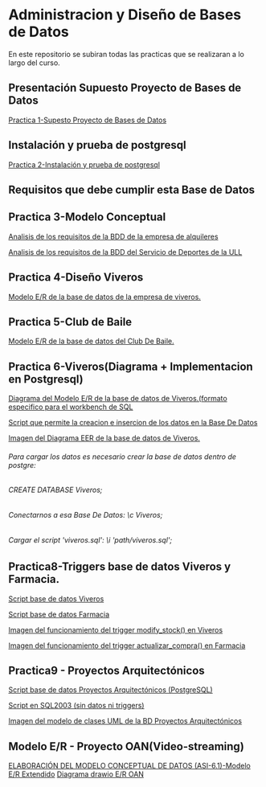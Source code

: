 # Administracion y Diseño de Bases de Datos


En este repositorio se subiran todas las practicas que se realizaran a lo largo del curso.

## Presentación Supuesto Proyecto de Bases de Datos

[Practica 1-Supesto Proyecto de Bases de Datos](https://github.com/Zanuro/BDD/blob/master/requisitos.md)

## Instalación y prueba de postgresql

[Practica 2-Instalación y prueba de postgresql](https://github.com/Zanuro/BDD/blob/master/Practica%20Instalación%20y%20prueba%20de%20postgresql.txt)

## Requisitos que debe cumplir esta Base de Datos

## Practica 3-Modelo Conceptual

[Analisis de los requisitos de la BDD de la empresa de alquileres](https://github.com/Zanuro/BDD/blob/master/Alquiler_Inmuebles.png)


[Analisis de los requisitos de la BDD del Servicio de Deportes de la ULL](https://github.com/Zanuro/BDD/blob/master/Copia-de-Deportes.png)

## Practica 4-Diseño Viveros
[Modelo E/R de la base de datos de la empresa de viveros.](https://github.com/Zanuro/BDD/blob/master/viveros.png)

## Practica 5-Club de Baile
[Modelo E/R de la base de datos del Club De Baile.](https://github.com/Zanuro/BDD/blob/master/ClubdeBaile.png)

## Practica 6-Viveros(Diagrama + Implementacion en Postgresql)
[Diagrama del Modelo E/R de la base de datos de Viveros.(formato especifico para el workbench de SQL](https://github.com/Zanuro/BDD/blob/master/eer_viveros_ruyman.mwb)

[Script que permite la creacion e insercion de los datos en la Base De Datos](https://github.com/Zanuro/BDD/blob/master/viveros.sql)

[Imagen del Diagrama EER de la base de datos de Viveros.](https://github.com/Zanuro/BDD/blob/master/workbench_viveros.png)
###### Para cargar los datos es necesario crear la base de datos dentro de postgre:
###### CREATE DATABASE Viveros;
###### Conectarnos a esa Base De Datos: \c Viveros;
###### Cargar el script 'viveros.sql': \i 'path/viveros.sql';

## Practica8-Triggers base de datos Viveros y Farmacia.

[Script base de datos Viveros](https://github.com/Zanuro/BDD/blob/master/Viveros/viveros-trigger-vlad_mod_debug.sql)

[Script base de datos Farmacia](https://github.com/Zanuro/BDD/blob/master/Farmacia/farmacia_datos_y_trigger.sql)

[Imagen del funcionamiento del trigger modify_stock() en Viveros](https://github.com/Zanuro/BDD/blob/master/Viveros/viveros_trigger_vlad.jpg)

[Imagen del funcionamiento del trigger actualizar_compra() en Farmacia](https://github.com/Zanuro/BDD/blob/master/Farmacia/farmacia_trigger.jpg)


## Practica9 - Proyectos Arquitectónicos

[Script base de datos Proyectos Arquitectónicos (PostgreSQL)](https://github.com/Zanuro/BDD/blob/master/ProyectoArquitectonico/proyectos.sql)

[Script en SQL2003 (sin datos ni triggers)](https://github.com/Zanuro/BDD/blob/master/ProyectoArquitectonico/proyectos_sql_2003.sql)

[Imagen del modelo de clases UML de la BD Proyectos Arquitectónicos](https://github.com/Zanuro/BDD/blob/master/ProyectoArquitectonico/esquema.png)

## Modelo E/R - Proyecto OAN(Video-streaming)
[ELABORACIÓN DEL MODELO CONCEPTUAL DE DATOS (ASI-6.1)-Modelo E/R Extendido]()
[Diagrama drawio E/R OAN]()

